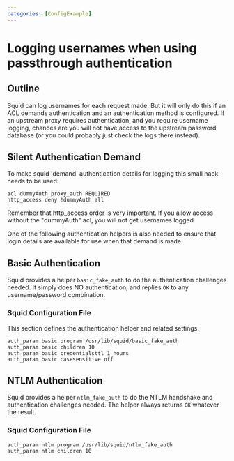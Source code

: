 ```yaml
---
categories: [ConfigExample]
---
```

# Logging usernames when using passthrough authentication

## Outline

Squid can log usernames for each request made. But it will only do this
if an ACL demands authentication and an authentication method is
configured. If an upstream proxy requires authentication, and you
require username logging, chances are you will not have access to the
upstream password database (or you could probably just check the logs
there instead).

## Silent Authentication Demand
To make squid 'demand' authentication details for logging this small
hack needs to be used:

    acl dummyAuth proxy_auth REQUIRED
    http_access deny !dummyAuth all


Remember that http_access order is very important. If you allow access
without the "dummyAuth" acl, you will not get usernames logged

One of the following authentication helpers is also needed to ensure
that login details are available for use when that demand is made.

## Basic Authentication

Squid provides a helper `basic_fake_auth` to do the authentication
challenges needed. It simply does NO authentication, and replies `OK`
to any username/password combination.

### Squid Configuration File

This section defines the authentication helper and related settings.

    auth_param basic program /usr/lib/squid/basic_fake_auth
    auth_param basic children 10
    auth_param basic credentialsttl 1 hours
    auth_param basic casesensitive off

## NTLM Authentication

Squid provides a helper `ntlm_fake_auth` to do the NTLM handshake
and authentication challenges needed. The helper always returns `OK`
whatever the result.

### Squid Configuration File

    auth_param ntlm program /usr/lib/squid/ntlm_fake_auth
    auth_param ntlm children 10

